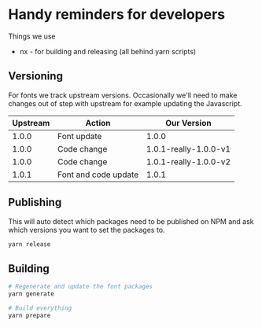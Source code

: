 # Handy reminders for developers

Things we use
* nx - for building and releasing (all behind yarn scripts)

## Versioning

For fonts we track upstream versions. Occasionally we'll need to make changes out of step with upstream for example updating the Javascript.

| Upstream | Action               | Our Version           |
| -------- | -------------------- | --------------------- |
| 1.0.0    | Font update          | 1.0.0                 |
| 1.0.0    | Code change          | 1.0.1-really-1.0.0-v1 |
| 1.0.0    | Code change          | 1.0.1-really-1.0.0-v2 |
| 1.0.1    | Font and code update | 1.0.1                 |

## Publishing

This will auto detect which packages need to be published on NPM and ask which versions you want to set the packages to.
```sh
yarn release
```

## Building

```sh
# Regenerate and update the font packages
yarn generate

# Build everything
yarn prepare
```
